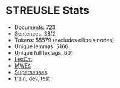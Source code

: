 STREUSLE Stats
==============

* Documents:                723
* Sentences:               3812
* Tokens:                 55579 (excludes ellipsis nodes)
* Unique lemmas:           5166
* Unique full lextags:      601
* [LexCat](LEXCAT.txt)
* [MWEs](MWES.txt)
* [Supersenses](SUPERSENSES.txt)
* [train](train/STATS.md), [dev](dev/STATS.md), [test](test/STATS.md)
